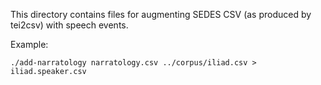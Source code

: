 This directory contains files
for augmenting SEDES CSV (as produced by tei2csv)
with speech events.

Example:

```
./add-narratology narratology.csv ../corpus/iliad.csv > iliad.speaker.csv
```
